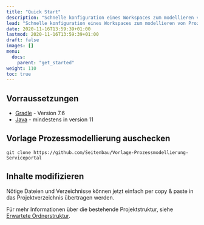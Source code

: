 ```yaml
---
title: "Quick Start"
description: "Schnelle konfiguration eines Workspaces zum modellieren von Prozessen und nutzen des Gradle Plugins."
lead: "Schnelle konfiguration eines Workspaces zum modellieren von Prozessen."
date: 2020-11-16T13:59:39+01:00
lastmod: 2020-11-16T13:59:39+01:00
draft: false
images: []
menu:
  docs:
    parent: "get_started"
weight: 110
toc: true
---
```


## Vorraussetzungen

- <a target="_blank" href="https://docs.gradle.org/7.6/release-notes.html">Gradle</a> - Version 7.6
- <a target="_blank" href="https://docs.aws.amazon.com/de_de/corretto/latest/corretto-11-ug/downloads-list.html">Java</a> - mindestens in version 11

## Vorlage Prozessmodellierung auschecken

```shell
git clone https://github.com/Seitenbau/Vorlage-Prozessmodellierung-Serviceportal
```

## Inhalte modifizieren

Nötige Dateien und Verzeichnisse können jetzt einfach per copy & paste 
in das Projektverzeichnis übertragen werden.

Für mehr Informationen über die bestehende Projektstruktur, siehe <a target="_blank" href="/docs/plugin/structure/">Erwartete Ordnerstruktur</a>.

